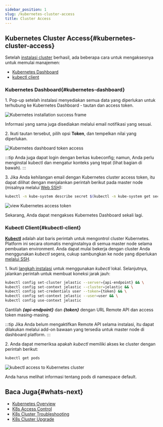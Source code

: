 ```yaml
---
sidebar_position: 1
slug: /kubernetes-cluster-access
title: Cluster Access
---
```

## Kubernetes Cluster Access{#kubernetes-cluster-access}

Setelah [instalasi cluster](<https://docs.dewacloud.com/docs/kubernetes-cluster-installation/>) berhasil, ada beberapa cara untuk mengaksesnya untuk memulai manajemen:

  * [Kubernetes Dashboard](<https://docs.dewacloud.com/docs/#kubernetes-dashboard>)
  * [kubectl client](<https://docs.dewacloud.com/docs/#kubectl-client>)

### Kubernetes Dashboard{#kubernetes-dashboard}

1\. Pop-up setelah instalasi menyediakan semua data yang diperlukan untuk terhubung ke Kubernetes Dashboard - tautan dan access token.

![Kubernetes installation success frame](#)

Informasi yang sama juga disediakan melalui email notifikasi yang sesuai.

2\. Ikuti tautan tersebut, pilih opsi **Token**, dan tempelkan nilai yang diperlukan.

![Kubernetes dashboard token access](#)

:::tip
Anda juga dapat login dengan berkas kubeconfig; namun, Anda perlu menginstal kubectl dan mengatur konteks yang tepat (lihat bagian di bawah).
:::

3\. Jika Anda kehilangan email dengan Kubernetes cluster access token, itu dapat dilihat dengan menjalankan perintah berikut pada master node (misalnya melalui [Web SSH](<https://docs.dewacloud.com/docs/web-ssh-client/>)):

```bash
kubectl -n kube-system describe secret $(kubectl -n kube-system get secret | grep fulladmin | awk '{print $1}') | grep 'token:' | sed -e's/token:\| //g'
```

![view Kubernetes access token](#)

Sekarang, Anda dapat mengakses Kubernetes Dashboard sekali lagi.

### Kubectl Client{#kubectl-client}

**[Kubectl](<https://kubernetes.io/docs/tasks/tools/install-kubectl/>)** adalah alat baris perintah untuk mengontrol cluster Kubernetes. Platform ini secara otomatis menginstalnya di semua master node selama pembuatan environment. Anda dapat mulai bekerja dengan cluster Anda menggunakan _kubectl_ segera, cukup sambungkan ke node yang diperlukan [melalui SSH](<https://docs.dewacloud.com/docs/ssh-access/>).

1\. Ikuti [langkah instalasi](<https://kubernetes.io/docs/tasks/tools/install-kubectl/>) untuk menggunakan _kubectl_ lokal. Selanjutnya, jalankan perintah untuk membuat koneksi jarak jauh:

```bash
kubectl config set-cluster jelastic --server={api-endpoint} && \
kubectl config set-context jelastic --cluster=jelastic && \
kubectl config set-credentials user --token={token} && \
kubectl config set-context jelastic --user=user && \
kubectl config use-context jelastic
```

Gantilah _**\{api-endpoint\}**_ dan _**\{token\}**_ dengan URL Remote API dan access token masing-masing.

:::tip
Jika Anda belum mengaktifkan Remote API selama instalasi, itu dapat dilakukan melalui add-on bawaan yang tersedia untuk master node di dashboard platform.
:::

2\. Anda dapat memeriksa apakah _kubectl_ memiliki akses ke cluster dengan perintah berikut:

```bash
kubectl get pods
```

![kubectl access to Kubernetes cluster](#)

Anda harus melihat informasi tentang pods di namespace default.

## Baca Juga{#whats-next}

  * [Kubernetes Overview](<https://docs.dewacloud.com/docs/kubernetes-cluster/>)
  * [K8s Access Control](<https://docs.dewacloud.com/docs/kubernetes-access-control/>)
  * [K8s Cluster Troubleshooting](<https://docs.dewacloud.com/docs/kubernetes-troubleshooting/>)
  * [K8s Cluster Upgrade](<https://docs.dewacloud.com/docs/kubernetes-upgrade/>)